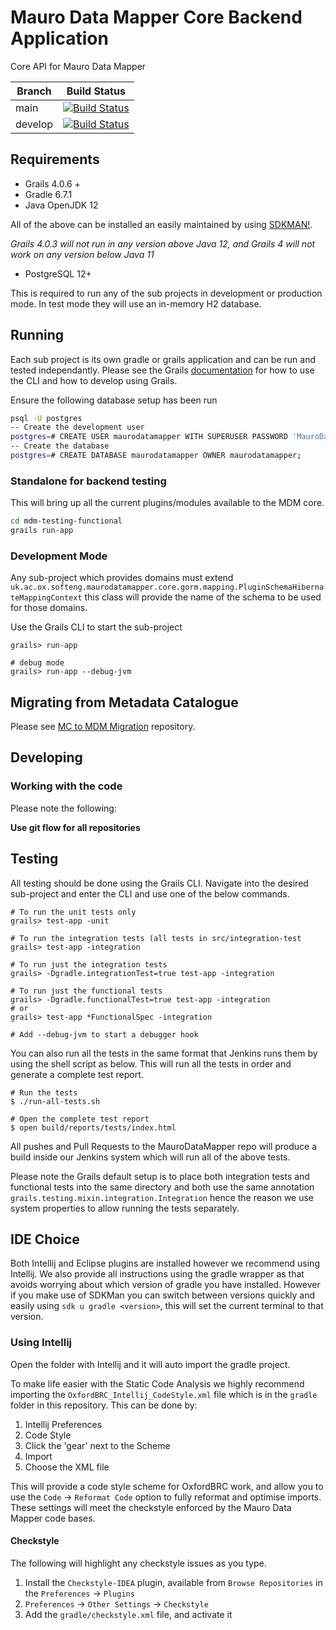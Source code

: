 # Mauro Data Mapper Core Backend Application

Core API for Mauro Data Mapper

| Branch | Build Status |
| ------ | ------------ |
| main | [![Build Status](https://jenkins.cs.ox.ac.uk/buildStatus/icon?job=Mauro+Data+Mapper%2Fmdm-core%2Fmain)](https://jenkins.cs.ox.ac.uk/blue/organizations/jenkins/Mauro%20Data%20Mapper%2Fmdm-core/branches) |
| develop | [![Build Status](https://jenkins.cs.ox.ac.uk/buildStatus/icon?job=Mauro+Data+Mapper%2Fmdm-core%2Fdevelop)](https://jenkins.cs.ox.ac.uk/blue/organizations/jenkins/Mauro%20Data%20Mapper%2Fmdm-core/branches) |

## Requirements

* Grails 4.0.6 +
* Gradle 6.7.1
* Java OpenJDK 12

All of the above can be installed an easily maintained by using [SDKMAN!](https://sdkman.io).

*Grails 4.0.3 will not run in any version above Java 12, and Grails 4 will not work on any version below Java 11*

* PostgreSQL 12+

This is required to run any of the sub projects in development or production mode. 
In test mode they will use an in-memory H2 database.

## Running

Each sub project is its own gradle or grails application and can be run and tested independantly.
Please see the Grails [documentation](http://docs.grails.org/latest/) for how to use the CLI and how to develop using Grails.

Ensure the following database setup has been run
```bash
psql -U postgres
-- Create the development user
postgres=# CREATE USER maurodatamapper WITH SUPERUSER PASSWORD 'MauroDataMapper1234';
-- Create the database
postgres=# CREATE DATABASE maurodatamapper OWNER maurodatamapper;
```

### Standalone for backend testing

This will bring up all the current plugins/modules available to the MDM core. 

```bash
cd mdm-testing-functional
grails run-app
```

### Development Mode

Any sub-project which provides domains must extend `uk.ac.ox.softeng.maurodatamapper.core.gorm.mapping.PluginSchemaHibernateMappingContext`
this class will provide the name of the schema to be used for those domains.

Use the Grails CLI to start the sub-project

```shell script
grails> run-app

# debug mode
grails> run-app --debug-jvm
```

## Migrating from Metadata Catalogue

Please see [MC to MDM Migration](https://github.com/MauroDataMapper/mc-to-mdm-migration#mc-to-mdm-migration) repository.

## Developing

### Working with the code

Please note the following:

**Use git flow for all repositories**

## Testing

All testing should be done using the Grails CLI.
Navigate into the desired sub-project and enter the CLI and use one of the below commands.

```shell script
# To run the unit tests only
grails> test-app -unit

# To run the integration tests (all tests in src/integration-test
grails> test-app -integration

# To run just the integration tests
grails> -Dgradle.integrationTest=true test-app -integration

# To run just the functional tests
grails> -Dgradle.functionalTest=true test-app -integration
# or
grails> test-app *FunctionalSpec -integration

# Add --debug-jvm to start a debugger hook
```

You can also run all the tests in the same format that Jenkins runs them by using the shell script as below. This will run all the tests in order and
generate a complete test report.

```shell
# Run the tests
$ ./run-all-tests.sh

# Open the complete test report
$ open build/reports/tests/index.html 
```

All pushes and Pull Requests to the MauroDataMapper repo will produce a build inside our Jenkins system which will run all of the above tests.

Please note the Grails default setup is to place both integration tests and functional tests into the same directory and both use the same annotation
`grails.testing.mixin.integration.Integration` hence the reason we use system properties to allow running the tests separately.

## IDE Choice

Both Intellij and Eclipse plugins are installed however we recommend using Intellij.
We also provide all instructions using the gradle wrapper as that avoids worrying about which version of gradle you have installed.
However if you make use of SDKMan you can switch between versions quickly and easily using `sdk u gradle <version>`,
this will set the current terminal to that version.

### Using Intellij

Open the folder with Intellij and it will auto import the gradle project.

To make life easier with the Static Code Analysis we highly recommend importing the `OxfordBRC_Intellij_CodeStyle.xml` file which is in the 
`gradle` folder in this repository.
This can be done by:

1. Intellij Preferences
1. Code Style
1. Click the 'gear' next to the Scheme
1. Import
1. Choose the XML file

This will provide a code style scheme for OxfordBRC work, and allow you to use the `Code` -> `Reformat Code` option to fully reformat
and optimise imports. 
These settings will meet the checkstyle enforced by the Mauro Data Mapper code bases.

#### Checkstyle

The following will highlight any checkstyle issues as you type.

1. Install the `Checkstyle-IDEA` plugin, available from `Browse Repositories` in the `Preferences` -> `Plugins`
1. `Preferences` -> `Other Settings` -> `Checkstyle`
1. Add the `gradle/checkstyle.xml` file, and activate it